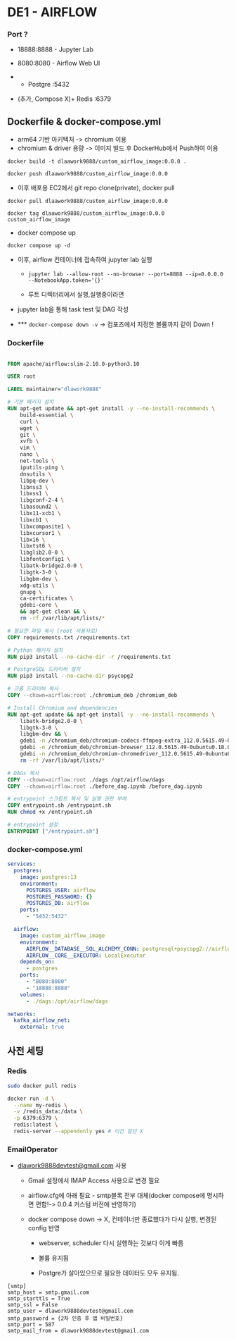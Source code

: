 # DE1 - AIRFLOW

### Port ?

- 18888:8888 - Jupyter Lab

- 8080:8080 - Airflow Web UI

- + Postgre :5432

- (추가, Compose X)+ Redis :6379

## Dockerfile & docker-compose.yml 

- arm64 기반 아키텍처 -> chromium 이용
- chromium & driver 용량 -> 이미지 빌드 후 DockerHub에서 Push하여 이용

```
docker build -t dlaawork9888/custom_airflow_image:0.0.0 .

docker push dlaawork9888/custom_airflow_image:0.0.0
```

- 이후 배포용 EC2에서 git repo clone(private), docker pull

```
docker pull dlaawork9888/custom_airflow_image:0.0.0

docker tag dlaawork9888/custom_airflow_image:0.0.0 custom_airflow_image
```

- docker compose up

```
docker compose up -d
```

- 이후, airflow 컨테이너에 접속하여 jupyter lab 실행

    - `jupyter lab --allow-root --no-browser --port=8888 --ip=0.0.0.0 --NotebookApp.token='{}'`

    - 루트 디렉터리에서 실행,실행중이라면 

- jupyter lab을 통해 task test 및 DAG 작성

- *** `docker-compose down -v` -> 컴포즈에서 지정한 볼륨까지 같이 Down !

### Dockerfile

```Dockerfile

FROM apache/airflow:slim-2.10.0-python3.10

USER root

LABEL maintainer="dlawork9888"

# 기본 패키지 설치
RUN apt-get update && apt-get install -y --no-install-recommends \
    build-essential \
    curl \
    wget \
    git \
    xvfb \
    vim \
    nano \
    net-tools \
    iputils-ping \
    dnsutils \
    libpq-dev \
    libnss3 \
    libxss1 \
    libgconf-2-4 \
    libasound2 \
    libx11-xcb1 \
    libxcb1 \
    libxcomposite1 \
    libxcursor1 \
    libxi6 \
    libxtst6 \
    libglib2.0-0 \
    libfontconfig1 \
    libatk-bridge2.0-0 \
    libgtk-3-0 \
    libgbm-dev \
    xdg-utils \
    gnupg \
    ca-certificates \
    gdebi-core \
    && apt-get clean && \
    rm -rf /var/lib/apt/lists/*

# 필요한 파일 복사 (root 사용자로)
COPY requirements.txt /requirements.txt

# Python 패키지 설치
RUN pip3 install --no-cache-dir -r /requirements.txt

# PostgreSQL 드라이버 설치
RUN pip3 install --no-cache-dir psycopg2

# 크롬 드라이버 복사
COPY --chown=airflow:root ./chromium_deb /chromium_deb

# Install Chromium and dependencies
RUN apt-get update && apt-get install -y --no-install-recommends \
    libatk-bridge2.0-0 \
    libgtk-3-0 \
    libgbm-dev && \
    gdebi -n /chromium_deb/chromium-codecs-ffmpeg-extra_112.0.5615.49-0ubuntu0.18.04.1_arm64.deb && \
    gdebi -n /chromium_deb/chromium-browser_112.0.5615.49-0ubuntu0.18.04.1_arm64.deb && \
    gdebi -n /chromium_deb/chromium-chromedriver_112.0.5615.49-0ubuntu0.18.04.1_arm64.deb && \
    rm -rf /var/lib/apt/lists/*

# DAGs 복사
COPY --chown=airflow:root ./dags /opt/airflow/dags
COPY --chown=airflow:root ./before_dag.ipynb /before_dag.ipynb

# entrypoint 스크립트 복사 및 실행 권한 부여
COPY entrypoint.sh /entrypoint.sh
RUN chmod +x /entrypoint.sh

# entrypoint 설정
ENTRYPOINT ["/entrypoint.sh"]
```

### docker-compose.yml

```yml
services:
  postgres:
    image: postgres:13
    environment:
      POSTGRES_USER: airflow
      POSTGRES_PASSWORD: {}
      POSTGRES_DB: airflow
    ports:
      - "5432:5432"

  airflow:
    image: custom_airflow_image
    environment:
      AIRFLOW__DATABASE__SQL_ALCHEMY_CONN: postgresql+psycopg2://airflow:{}@postgres/airflow
      AIRFLOW__CORE__EXECUTOR: LocalExecutor
    depends_on:
      - postgres
    ports:
      - "8080:8080"
      - "18888:8888"
    volumes:
      - ./dags:/opt/airflow/dags

networks:
  kafka_airflow_net:
    external: true
```

## 사전 세팅

### Redis 

```sh
sudo docker pull redis

docker run -d \
  --name my-redis \
  -v /redis_data:/data \
  -p 6379:6379 \
  redis:latest \
  redis-server --appendonly yes # 이건 일단 X
```


### EmailOperator 

- dlawork9888devtest@gmail.com 사용

  - Gmail 설정에서 IMAP Access 사용으로 변경 필요

  - airflow.cfg에 아래 필요 - smtp블록 전부 대체(docker compose에 명시하면 편함!-> 0.0.4 커스텀 버전에 반영하기)

  - docker compose down -> X, 컨테이너만 종료했다가 다시 실행, 변경된 config 반영
    
    - webserver, scheduler 다시 실행하는 것보다 이게 빠름

    - 볼륨 유지됨

    - Postgre가 살아있으므로 필요한 데이터도 모두 유지됨.

```  
[smtp]
smtp_host = smtp.gmail.com
smtp_starttls = True
smtp_ssl = False
smtp_user = dlawork9888devtest@gmail.com
smtp_password = {2차 인증 후 앱 비밀번호}
smtp_port = 587
smtp_mail_from = dlawork9888devtest@gmail.com
```